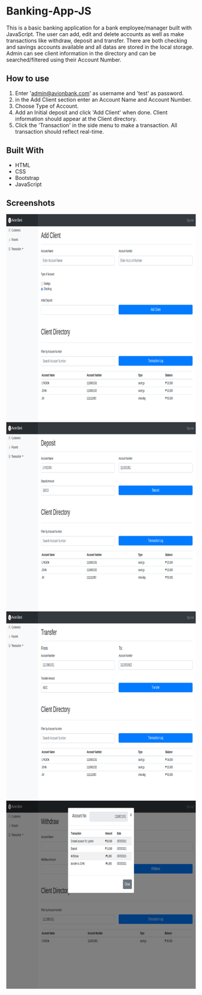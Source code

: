 # Banking-App-JS

This is a basic banking application for a bank employee/manager built with JavaScript. The user can add, edit and delete accounts as well as make transactions like withdraw, deposit and transfer. There are both checking and savings accounts available and all datas are stored in the local storage. Admin can see client information in the directory and can be searched/filtered using their Account Number.

## How to use

1. Enter 'admin@avionbank.com' as username and 'test' as password.
2. in the Add Client section enter an Account Name and Account Number.
3. Choose Type of Account.
4. Add an Initial deposit and click 'Add Client' when done. Client information should appear at the Client directory.
5. Click the 'Transaction' in the side menu to make a transaction. All transaction should reflect real-time.

## Built With

* HTML
* CSS
* Bootstrap
* JavaScript

## Screenshots
<img src="https://github.com/lyndoncortez/Banking-App-JS/blob/master/img/add_client.png" height=550>
<img src="https://github.com/lyndoncortez/Banking-App-JS/blob/master/img/deposit.png" height=500>
<img src="https://github.com/lyndoncortez/Banking-App-JS/blob/master/img/transfer.png" height=500>
<img src="https://github.com/lyndoncortez/Banking-App-JS/blob/master/img/transaction_log.png" height=500>
